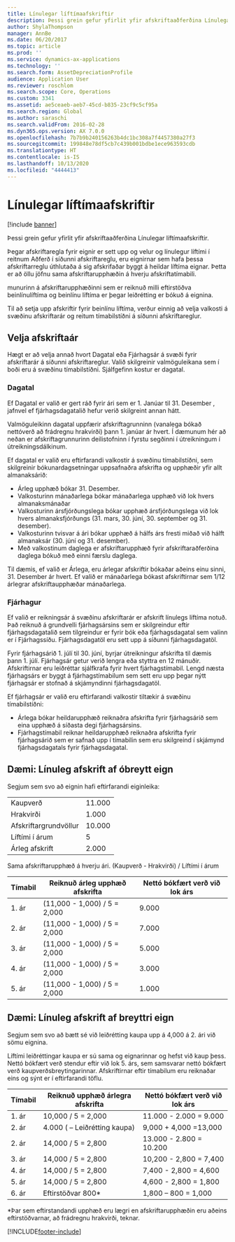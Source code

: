 ```yaml
---
title: Línulegar líftímaafskriftir
description: Þessi grein gefur yfirlit yfir afskriftaaðferðina Línulegar líftímaafskriftir.
author: ShylaThompson
manager: AnnBe
ms.date: 06/20/2017
ms.topic: article
ms.prod: ''
ms.service: dynamics-ax-applications
ms.technology: ''
ms.search.form: AssetDepreciationProfile
audience: Application User
ms.reviewer: roschlom
ms.search.scope: Core, Operations
ms.custom: 3341
ms.assetid: ae5ceaeb-aeb7-45cd-b835-23cf9c5cf95a
ms.search.region: Global
ms.author: saraschi
ms.search.validFrom: 2016-02-28
ms.dyn365.ops.version: AX 7.0.0
ms.openlocfilehash: 7b7b9b240156263b4dc1bc308a7f4457380a27f3
ms.sourcegitcommit: 199848e78df5cb7c439b001bdbe1ece963593cdb
ms.translationtype: HT
ms.contentlocale: is-IS
ms.lasthandoff: 10/13/2020
ms.locfileid: "4444413"
---
```

# <a name="straight-line-service-life-depreciation"></a>Línulegar líftímaafskriftir

[!include [banner](../includes/banner.md)]

Þessi grein gefur yfirlit yfir afskriftaaðferðina Línulegar líftímaafskriftir.

Þegar afskriftaregla fyrir eignir er sett upp og velur og línulegur líftími í reitnum Aðferð í síðunni afskriftareglu, eru eignirnar sem hafa þessa afskriftarreglu úthlutaða á sig afskrifaðar byggt á heildar líftíma eignar. Þetta er að öllu jöfnu sama afskriftarupphæðin á hverju afskriftatímabili. 

munurinn á afskriftarupphæðinni sem er reiknuð milli eftirstöðva beinlínulíftíma og beinlínu líftíma er þegar leiðrétting er bókuð á eignina. 

Til að setja upp afskriftir fyrir beinlínu líftíma, verður einnig að velja valkosti á svæðinu afskriftarár og reitum tímabilstíðni á síðunni afskriftareglur.

## <a name="select-a-depreciation-year"></a>Velja afskriftaár
Hægt er að velja annað hvort Dagatal eða Fjárhagsár á svæði fyrir afskriftarár á síðunni afskriftareglur. Valið skilgreinir valmöguleikana sem í boði eru á svæðinu tímabilstíðni. Sjálfgefinn kostur er dagatal.

### <a name="calendar"></a>Dagatal

Ef Dagatal er valið er gert ráð fyrir ári sem er 1. Janúar til 31. Desember , jafnvel ef fjárhagsdagatalið hefur verið skilgreint annan hátt. 

Valmöguleikinn dagatal uppfærir afskriftagrunninn (vanalega bókað nettóverð að frádregnu hrakvirði) þann 1. janúar ár hvert. Í dæmunum hér að neðan er afskriftagrunnurinn deilistofninn í fyrstu segðinni í útreikningum í útreikningsdálkinum. 

Ef dagatal er valið eru eftirfarandi valkostir á svæðinu tímabilstíðni, sem skilgreinir bókunardagsetningar uppsafnaðra afskrifta og upphæðir yfir allt almanaksárið:
-   Árleg upphæð bókar 31. Desember.
-   Valkosturinn mánaðarlega bókar mánaðarlega upphæð við lok hvers almanaksmánaðar
-   Valkosturinn ársfjórðungslega bókar upphæð ársfjórðungslega við lok hvers almanaksfjórðungs (31. mars, 30. júní, 30. september og 31. desember).
-   Valkosturinn tvisvar á ári bókar upphæð á hálfs árs fresti miðað við hálft almanaksár (30. júní og 31. desember).
-   Með valkostinum daglega er afskriftarupphæð fyrir afskriftaraðferðina daglega bókuð með einni færslu daglega.

Til dæmis, ef valið er Árlega, eru árlegar afskriftir bókaðar aðeins einu sinni, 31. Desember ár hvert. Ef valið er mánaðarlega bókast afskriftirnar sem 1/12 árlegrar afskriftaupphæðar mánaðarlega.

### <a name="fiscal"></a>Fjárhagur

Ef valið er reikningsár á svæðinu afskriftarár er afskrift línulegs líftíma notuð. Það reiknuð á grundvelli fjárhagsársins sem er skilgreindur eftir fjárhagsdagatalið sem tilgreindur er fyrir bók eða fjárhagsdagatal sem valinn er í Fjárhagssíðu. Fjárhagsdagatöl eru sett upp á síðunni fjárhagsdagatöl.

Fyrir fjárhagsárið 1. júlí til 30. júní, byrjar útreikningur afskrifta til dæmis þann 1. júlí. Fjárhagsár getur verið lengra eða styttra en 12 mánuðir. Afskriftirnar eru leiðréttar sjálfkrafa fyrir hvert fjárhagstímabil. Lengd næsta fjárhagsárs er byggt á fjárhagstímabilum sem sett eru upp þegar nýtt fjárhagsár er stofnað á skjámyndinni fjárhagsdagatöl. 

Ef fjárhagsár er valið eru eftirfarandi valkostir tiltækir á svæðinu tímabilstíðni:
-   Árlega bókar heildarupphæð reiknaðra afskrifta fyrir fjárhagsárið sem eina upphæð á síðasta degi fjárhagsársins.
-   Fjárhagstímabil reiknar heildarupphæð reiknaðra afskrifta fyrir fjárhagsárið sem er safnað upp í tímabilin sem eru skilgreind í skjámynd fjárhagsdagatals fyrir fjárhagsdagatal.

## <a name="example-straight-line-depreciation-of-an-unchanged-fixed-asset"></a>Dæmi: Línuleg afskrift af óbreytt eign
Segjum sem svo að eignin hafi eftirfarandi eiginleika:

|                     |        |
|---------------------|--------|
| Kaupverð    | 11.000 |
| Hrakvirði       | 1.000  |
| Afskriftargrundvöllur   | 10.000 |
| Líftími í árum  | 5      |
| Árleg afskrift | 2.000  |

Sama afskriftarupphæð á hverju ári. (Kaupverð - Hrakvirði) / Líftími í árum

| Tímabil | Reiknuð árleg upphæð afskrifta | Nettó bókfært verð við lok árs |
|--------|-------------------------------------------|---------------------------------------|
| 1. ár | (11,000 - 1,000) / 5 = 2,000              | 9.000                                 |
| 2. ár | (11,000 - 1,000) / 5 = 2,000              | 7.000                                 |
| 3. ár | (11,000 - 1,000) / 5 = 2,000              | 5.000                                 |
| 4. ár | (11,000 - 1,000) / 5 = 2,000              | 3.000                                 |
| 5. ár | (11,000 - 1,000) / 5 = 2,000              | 1.000                                 |

## <a name="example-straight-line-depreciation-of-a-modified-fixed-asset"></a>Dæmi: Línuleg afskrift af breyttri eign

Segjum sem svo að bætt sé við leiðrétting kaupa upp á 4,000 á 2. ári við sömu eignina. 

Líftími leiðréttingar kaupa er sú sama og eignarinnar og hefst við kaup þess. Nettó bókfært verð stendur eftir við lok 5. árs, sem samsvarar nettó bókfært verð kaupverðsbreytingarinnar. Afskriftirnar eftir tímabilum eru reiknaðar eins og sýnt er í eftirfarandi töflu.

| Tímabil | Reiknuð upphæð árlegra afskrifta | Nettó bókfært verð við lok árs |
|--------|-------------------------------------------|---------------------------------------|
| 1. ár | 10,000 / 5 = 2,000                        | 11.000 - 2.000 = 9.000                |
| 2. ár | 4.000 ( – Leiðrétting kaupa)            | 9,000 + 4,000 =13,000                 |
| 2. ár | 14,000 / 5 = 2,800                        | 13.000 - 2.800 = 10.200               |
| 3. ár | 14,000 / 5 = 2,800                        | 10,200 - 2,800 = 7,400                |
| 4. ár | 14,000 / 5 = 2,800                        | 7,400 - 2,800 = 4,600                 |
| 5. ár | 14,000 / 5 = 2,800                        | 4,600 - 2,800 = 1,800                 |
| 6. ár | Eftirstöðvar 800\*                           | 1,800 – 800 = 1,000                   |

\*Þar sem eftirstandandi upphæð eru lægri en afskriftarupphæðin eru aðeins eftirstöðvarnar, að frádregnu hrakvirði, teknar.







[!INCLUDE[footer-include](../../includes/footer-banner.md)]